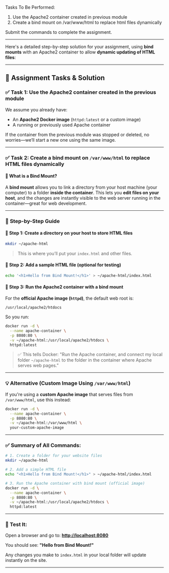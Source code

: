  Tasks To Be Performed:
 1. Use the Apache2 container created in previous module
 2. Create a bind mount on /var/www/html to replace html files dynamically
 
 Submit the commands to complete the assignment.

 ---

 Here's a detailed step-by-step solution for your assignment, using **bind mounts** with an Apache2 container to allow **dynamic updating of HTML files**:

---

## 🧾 **Assignment Tasks & Solution**

### ✅ **Task 1: Use the Apache2 container created in the previous module**

We assume you already have:

* An **Apache2 Docker image** (`httpd:latest` or a custom image)
* A running or previously used Apache container

If the container from the previous module was stopped or deleted, no worries—we’ll start a new one using the same image.

---

### ✅ **Task 2: Create a bind mount on `/var/www/html` to replace HTML files dynamically**

#### 🧠 What is a Bind Mount?

A **bind mount** allows you to link a directory from your host machine (your computer) to a folder **inside the container**.
This lets you **edit files on your host**, and the changes are instantly visible to the web server running in the container—great for web development.

---

### 📁 **Step-by-Step Guide**

#### 🔹 Step 1: Create a directory on your host to store HTML files

```bash
mkdir ~/apache-html
```

> This is where you’ll put your `index.html` and other files.

#### 🔹 Step 2: Add a sample HTML file (optional for testing)

```bash
echo '<h1>Hello from Bind Mount!</h1>' > ~/apache-html/index.html
```

#### 🔹 Step 3: Run the Apache2 container with a bind mount

For the **official Apache image (`httpd`)**, the default web root is:

```
/usr/local/apache2/htdocs
```

So you run:

```bash
docker run -d \
  --name apache-container \
  -p 8080:80 \
  -v ~/apache-html:/usr/local/apache2/htdocs \
  httpd:latest
```

> ✅ This tells Docker:
> "Run the Apache container, and connect my local folder `~/apache-html` to the folder in the container where Apache serves web pages."

---

### 💡 Alternative (Custom Image Using `/var/www/html`)

If you're using a **custom Apache image** that serves files from `/var/www/html`, use this instead:

```bash
docker run -d \
  --name apache-container \
  -p 8080:80 \
  -v ~/apache-html:/var/www/html \
  your-custom-apache-image
```

---

### ✅ Summary of All Commands:

```bash
# 1. Create a folder for your website files
mkdir ~/apache-html

# 2. Add a simple HTML file
echo "<h1>Hello from Bind Mount!</h1>" > ~/apache-html/index.html

# 3. Run the Apache container with bind mount (official image)
docker run -d \
  --name apache-container \
  -p 8080:80 \
  -v ~/apache-html:/usr/local/apache2/htdocs \
  httpd:latest
```

---

### 🧪 Test It:

Open a browser and go to:
**[http://localhost:8080](http://localhost:8080)**

You should see:
**"Hello from Bind Mount!"**

Any changes you make to `index.html` in your local folder will update instantly on the site.

---
